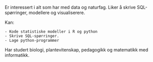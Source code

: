 Er interessert i alt som har med data og naturfag. Liker å skrive SQL-spørringer, modellere og visualiserere.

Kan:
    
    - Kode statistiske modeller i R og python
    - Skrive SQL-spørringer.
    - Lage python-programmer

Har studert biologi, plantevitenskap, pedagogikk og matematikk med informatikk.

